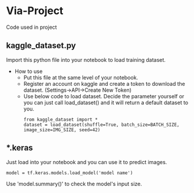 # Via-Project
Code used in project

## kaggle_dataset.py
Import this python file into your notebook to load training dataset.
- How to use
  - Put this file at the same level of your notebook.
  - Register an account on kaggle and create a token to download the dataset. (Settings->API->Create New Token)
  - Use below code to load dataset. Decide the parameter yourself or you can just call load_dataset() and it will return a default dataset to you.
    ```
    from kaggle_dataset import *
    dataset = load_dataset(shuffle=True, batch_size=BATCH_SIZE, image_size=IMG_SIZE, seed=42)
    ```

## *.keras 
Just load into your notebook and you can use it to predict images.
```
model = tf.keras.models.load_model('model name')
```
Use 'model.summary()' to check the model's input size.
